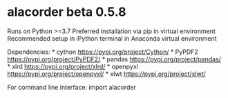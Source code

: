 # alacorder beta 0.5.8

Runs on Python >=3.7
Preferred installation via pip in virtual environment
Recommended setup in iPython terminal in Anaconda virtual environment

Dependencies:
	 *	cython			https://pypi.org/project/Cython/
	 *  PyPDF2			https://pypi.org/project/PyPDF2/
	 *	pandas			https://pypi.org/project/pandas/
	 *  xlrd			https://pypi.org/project/xlrd/
	 *  openpyxl		https://pypi.org/project/openpyxl/
	 *  xlwt			https://pypi.org/project/xlwt/
	 	 
For command line interface:
	import alacorder
	

